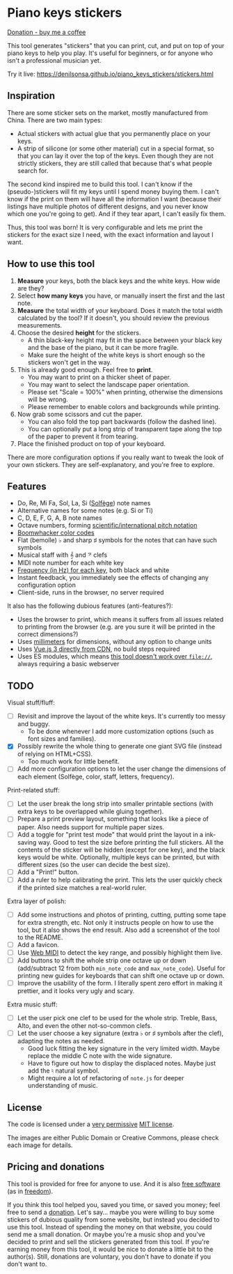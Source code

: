 # Piano keys stickers

[Donation - buy me a coffee](https://denilson.sa.nom.br/donate.html)

This tool generates "stickers" that you can print, cut, and put on top of your
piano keys to help you play. It's useful for beginners, or for anyone who isn't
a professional musician yet.

Try it live: <https://denilsonsa.github.io/piano_keys_stickers/stickers.html>

## Inspiration

There are some sticker sets on the market, mostly manufactured from China.
There are two main types:

* Actual stickers with actual glue that you permanently place on your keys.
* A strip of silicone (or some other material) cut in a special format, so that
you can lay it over the top of the keys. Even though they are not strictly
stickers, they are still called that because that's what people search for.

The second kind inspired me to build this tool. I can't know if the
(pseudo-)stickers will fit my keys until I spend money buying them. I can't
know if the print on them will have all the information I want (because their
listings have multiple photos of different designs, and you never know which
one you're going to get). And if they tear apart, I can't easily fix them.

Thus, this tool was born! It is very configurable and lets me print the
stickers for the exact size I need, with the exact information and layout I
want.

## How to use this tool

1. **Measure** your keys, both the black keys and the white keys. How wide are
   they?
2. Select **how many keys** you have, or manually insert the first and the last
   note.
3. **Measure** the total width of your keyboard. Does it match the total width
   calculated by the tool? If it doesn't, you should review the previous
   measurements.
4. Choose the desired **height** for the stickers.
    * A thin black-key height may fit in the space between your black key and
      the base of the piano, but it can be more fragile.
    * Make sure the height of the white keys is short enough so the stickers
      won't get in the way.
5. This is already good enough. Feel free to **print**.
    * You may want to print on a thicker sheet of paper.
    * You may want to select the landscape paper orientation.
    * Please set "Scale = 100%" when printing, otherwise the dimensions will be
      wrong.
    * Please remember to enable colors and backgrounds while printing.
6. Now grab some scissors and cut the paper.
    * You can also fold the top part backwards (follow the dashed line).
    * You can optionally put a long strip of transparent tape along the top of
      the paper to prevent it from tearing.
7. Place the finished product on top of your keyboard.

There are more configuration options if you really want to tweak the look of
your own stickers. They are self-explanatory, and you're free to explore.

## Features

* Do, Re, Mi Fa, Sol, La, Si ([Solfège](https://en.wikipedia.org/wiki/Solf%C3%A8ge)) note names
* Alternative names for some notes (e.g. Si or Ti)
* C, D, E, F, G, A, B note names
* Octave numbers, forming [scientific/international pitch notation](https://en.wikipedia.org/wiki/Scientific_pitch_notation)
* [Boomwhacker color codes](https://github.com/nicolasbrailo/PianOli/pull/53)
* Flat (bemolle) ♭ and sharp ♯ symbols for the notes that can have such symbols
* Musical staff with 𝄞 and 𝄢 clefs
* MIDI note number for each white key
* [Frequency (in Hz) for each key](https://en.wikipedia.org/wiki/Piano_key_frequencies), both black and white
* Instant feedback, you immediately see the effects of changing any configuration option
* Client-side, runs in the browser, no server required

It also has the following dubious features (anti-features?):

* Uses the browser to print, which means it suffers from all issues related to printing from the browser (e.g. are you sure it will be printed in the correct dimensions?)
* Uses [millimeters](https://en.wikipedia.org/wiki/International_System_of_Units) for dimensions, without any option to change units
* Uses [Vue.js 3 directly from CDN](https://vuejs.org/guide/quick-start.html#using-vue-from-cdn), no build steps required
* Uses ES modules, which means [this tool doesn't work over `file://`](https://developer.mozilla.org/en-US/docs/Web/JavaScript/Guide/Modules#other_differences_between_modules_and_standard_scripts), always requiring a basic webserver

## TODO

Visual stuff/fluff:

* [ ] Revisit and improve the layout of the white keys. It's currently too messy and buggy.
    * To be done whenever I add more customization options (such as font sizes and families).
* [x] Possibly rewrite the whole thing to generate one giant SVG file (instead of relying on HTML+CSS).
    * Too much work for little benefit.
* [ ] Add more configuration options to let the user change the dimensions of each element (Solfège, color, staff, letters, frequency).

Print-related stuff:

* [ ] Let the user break the long strip into smaller printable sections (with extra keys to be overlapped while gluing together).
* [ ] Prepare a print preview layout, something that looks like a piece of paper. Also needs support for multiple paper sizes.
* [ ] Add a toggle for "print test mode" that would print the layout in a ink-saving way. Good to test the size before printing the full stickers. All the contents of the sticker will be hidden (except for one key), and the black keys would be white. Optionally, multiple keys can be printed, but with different sizes (so the user can decide the best size).
* [ ] Add a "Print!" button.
* [ ] Add a ruler to help calibrating the print. This lets the user quickly check if the printed size matches a real-world ruler.

Extra layer of polish:

* [ ] Add some instructions and photos of printing, cutting, putting some tape for extra strength, etc. Not only it instructs people on how to use the tool, but it also shows the end result. Also add a screenshot of the tool to the README.
* [ ] Add a favicon.
* [ ] Use [Web MIDI](https://developer.mozilla.org/en-US/docs/Web/API/Web_MIDI_API) to detect the key range, and possibly highlight them live.
* [ ] Add buttons to shift the whole strip one octave up or down (add/subtract 12 from both `min_note_code` and `max_note_code`). Useful for printing new guides for keyboards that can shift one octave up or down.
* [ ] Improve the usability of the form. I literally spent zero effort in making it prettier, and it looks very ugly and scary.

Extra music stuff:

* [ ] Let the user pick one clef to be used for the whole strip. Treble, Bass, Alto, and even the other not-so-common clefs.
* [ ] Let the user choose a key signature (extra ♭ or ♯ symbols after the clef), adapting the notes as needed.
    * Good luck fitting the key signature in the very limited width. Maybe replace the middle C note with the wide signature.
    * Have to figure out how to display the displaced notes. Maybe just add the ♮ natural symbol.
    * Might require a lot of refactoring of `note.js` for deeper understanding of music.

## License

The code is licensed under a [very permissive](https://en.wikipedia.org/wiki/Permissive_software_license) [MIT license](LICENSE).

The images are either Public Domain or Creative Commons, please check each image for details.

## Pricing and donations

This tool is provided for free for anyone to use. And it is also [free software](https://en.wikipedia.org/wiki/Free_software) (as in [freedom](https://en.wikipedia.org/wiki/The_Free_Software_Definition)).

If you think this tool helped you, saved you time, or saved you money; feel free to send a [donation](https://denilson.sa.nom.br/donate.html). Let's say… maybe you were willing to buy some stickers of dubious quality from some website, but instead you decided to use this tool. Instead of spending the money on that website, you could send me a small donation. Or maybe you're a music shop and you've decided to print and sell the stickers generated from this tool. If you're earning money from this tool, it would be nice to donate a little bit to the author(s). Still, donations are voluntary, you don't have to donate if you don't want to.
